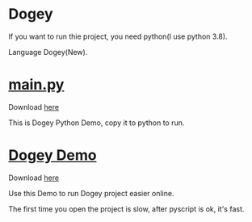 # Dogey
If you want to run thie project, you need python(I use python 3.8).

Language Dogey(New).

# [main.py](https://github.com/Bingxiusmall/Dogey/blob/main/main.py)

Download [here](https://github.com/Bingxiusmall/Dogey/releases/tag/Dogey_version1.0)

This is Dogey Python Demo, copy it to python to run.

# [Dogey Demo](https://github.com/Bingxiusmall/Dogey/blob/main/Dogey%20Demo/index.html)

Download [here](https://github.com/Bingxiusmall/Dogey/releases/tag/Dogey_Demo_version1.0)

Use this Demo to run Dogey project easier online.

The first time you open the project is slow, after pyscript is ok, it's fast.
